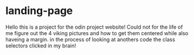 # landing-page
Hello this is a project for the odin project website! 
Could not for the life of me figure out the 4 viking pictures and how to get them centered while also haveing a margin. in the process  of looking at anothers code the class selectors clicked in my brain!